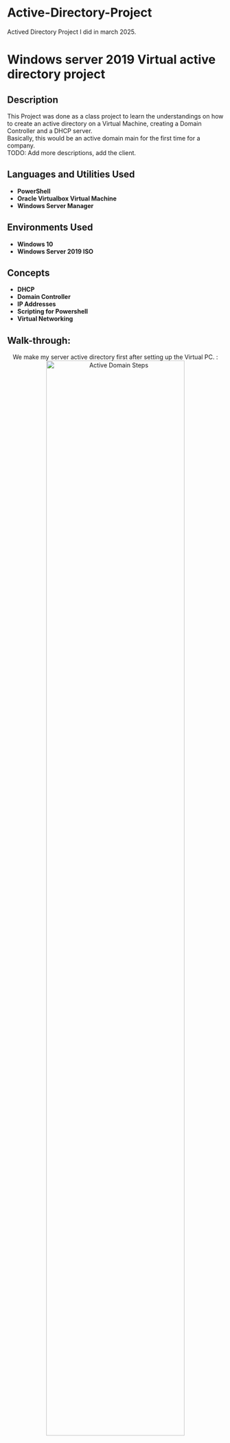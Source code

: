 # Active-Directory-Project
Actived Directory Project I did in march 2025.
<h1>Windows server 2019 Virtual active directory project</h1>

<h2>Description</h2>
This Project was done as a class project to learn the understandings on how to create an active directory on a Virtual Machine, creating a Domain Controller and a DHCP server.
<br />
Basically, this would be an active domain main for the first time for a company.
<br />
TODO: Add more descriptions, add the client.
<br />

<h2>Languages and Utilities Used</h2>

- <b>PowerShell</b> 
- <b>Oracle Virtualbox Virtual Machine</b>
- <b>Windows Server Manager</b>

<h2>Environments Used </h2>

- <b>Windows 10</b>
- <b>Windows Server 2019 ISO</b>

<h2>Concepts </h2>

- <b>DHCP</b>
- <b> Domain Controller</b>
- <b> IP Addresses</b>
- <b> Scripting for Powershell</b>
- <b> Virtual Networking</b>

<h2> Walk-through:</h2>

<p align="center">
We make my server active directory first after setting up the Virtual PC. : <br/>
<img src="https://i.imgur.com/vXsPqXz.png" height="80%" width="80%" alt="Active Domain Steps"/>
<br />
<br />
The DHCP Server is set up. That way we have a default gateway:  <br/>
<img src="https://i.imgur.com/09UpdNH.png" height="80%" width="80%" alt="Active Domain Steps"/>
<br />
<br />
Server networks are both up: <br/>
<img src="https://i.imgur.com/Kob9xp7.png" height="80%" width="80%" alt="Active Domain Steps"/>
<br />
<br />
Here we can see that both DHCP and IPv4 are up along side Remote Access:  <br/>
<img src="https://i.imgur.com/DxBnFPv.png" height="80%" width="80%" alt="Active Domain Steps"/>
<br />
<br />
If we go back in time we can see it took a while for everything to get running. Here is Remote Access getting installed:  <br/>
<img src="https://i.imgur.com/CTPKWmE.png" height="80%" width="80%" alt="Active Domain Steps"/>
<br />
<br />
We Used Powershell to add a bunch of users into the directory:  <br/>
<img src="https://i.imgur.com/ZSym1mR.png" height="80%" width="80%" alt="Active Domain Steps"/>
<br />
<br />
The script is finished and all the users are added:  <br/>
<img src="https://i.imgur.com/6IgiEyu.png" height="80%" width="80%" alt="Active Domain Steps"/>
</p>

<!--
 ```diff
- text in red
+ text in green
! text in orange
# text in gray
@@ text in purple (and bold)@@
```
--!>
